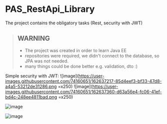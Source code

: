 # PAS_RestApi_Library
The project contains the obligatory tasks (Rest, security with JWT)

> ## WARNING
> - The project was created in order to learn Java EE
>  - repositories were required, we didn't connect to the database, so JPA was not needed.
> - many things could be done better e.g. validation, dto :) 

Simple security with JWT:
![image](https://user-images.githubusercontent.com/74160651/162637217-85d4eef3-bf33-47d8-a4a5-53212de31286.png  =x250)
![image](https://user-images.githubusercontent.com/74160651/162637360-d63a56e4-fc06-41ef-bd4c-248ee4811bad.png  =x250)

![image](https://user-images.githubusercontent.com/74160651/162637286-8baac44c-4575-4b4a-8170-cbc3ad89d7a6.png)

![image](https://user-images.githubusercontent.com/74160651/162637300-fa5a04e3-9441-443a-8f6b-43d30f12f0e3.png)

